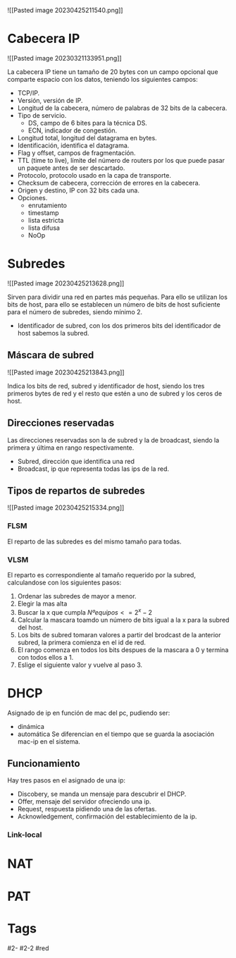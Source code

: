 
![[Pasted image 20230425211540.png]]

# Cabecera IP

![[Pasted image 20230321133951.png]]

La cabecera IP tiene un tamaño de 20 bytes con un campo opcional que comparte espacio con los datos, teniendo los siguientes campos:
- TCP/IP.
- Versión, versión de IP.
- Longitud de la cabecera, número de palabras de 32 bits de la cabecera.
- Tipo de servicio.
	- DS, campo de 6 bites para la técnica DS.
	- ECN, indicador de congestión.
- Longitud total, longitud del datagrama en bytes.
- Identificación, identifica el datagrama.
- Flag y offset, campos de fragmentación.
- TTL (time to live), límite del número de routers por los que puede pasar un paquete antes de ser descartado.
- Protocolo, protocolo usado en la capa de transporte.
- Checksum de cabecera, corrección de errores en la cabecera.
- Origen y destino, IP con 32 bits cada una.
- Opciones.
	- enrutamiento
	- timestamp
	- lista estricta
	- lista difusa
	- NoOp
# Subredes

![[Pasted image 20230425213628.png]]

Sirven para dividir una red en partes más pequeñas. Para ello se utilizan los bits de host, para ello se establecen un número de bits de host suficiente para el número de subredes, siendo mínimo 2.
- Identificador de subred, con los dos primeros bits del identificador de host sabemos la subred.
## Máscara de subred

![[Pasted image 20230425213843.png]]

Indica los bits de red, subred y identificador de host, siendo los tres primeros bytes de red y el resto que estén a uno de subred y los ceros de host.
## Direcciones reservadas
Las direcciones reservadas son la de subred y la de broadcast, siendo la primera y última en rango respectivamente.
- Subred, dirección que identifica una red
- Broadcast, ip que representa todas las ips de la red.
## Tipos de repartos de subredes

![[Pasted image 20230425215334.png]]

### FLSM
El reparto de las subredes es del mismo tamaño para todas.
### VLSM
El reparto es correspondiente al tamaño requerido por la subred, calculandose con los siguientes pasos:
1. Ordenar las subredes de mayor a menor.
2. Elegir la mas alta
3. Buscar la x que cumpla $Nºequipos <=2^{x}-2$
4. Calcular la mascara toamdo un número de bits igual a la x para la subred del host.
5. Los bits de subred tomaran valores a partir del brodcast de la anterior subred, la primera comienza en el id de red.
6. El rango comenza en todos los bits despues de la mascara a 0 y termina con todos ellos a 1.
7. Eslige el siguiente valor y vuelve al paso 3.
# DHCP
Asignado de ip en función de mac del pc, pudiendo ser:
- dinámica
- automática
Se diferencian en el tiempo que se guarda la asociación mac-ip en el sistema.
## Funcionamiento
Hay tres pasos en el asignado de una ip:
- Discobery, se manda un mensaje para descubrir el DHCP.
- Offer, mensaje del servidor ofreciendo una ip.
- Request, respuesta pidiendo una de las ofertas.
- Acknowledgement, confirmación del establecimiento de la ip.
### Link-local
# NAT
# PAT

# Tags
#2- 
#2-2 
#red